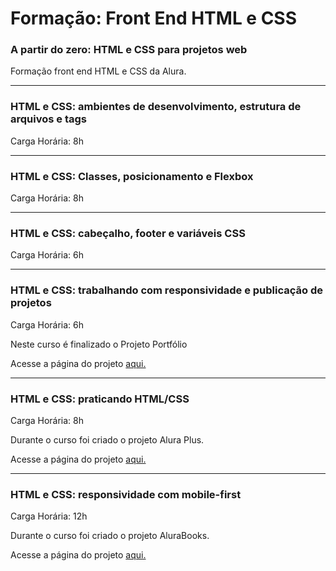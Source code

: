 # Formação: Front End HTML e CSS
### A partir do zero: HTML e CSS para projetos web

Formação front end HTML e CSS da Alura.

---

### HTML e CSS: ambientes de desenvolvimento, estrutura de arquivos e tags
Carga Horária: 8h

---

### HTML e CSS: Classes, posicionamento e Flexbox
Carga Horária: 8h

---

### HTML e CSS: cabeçalho, footer e variáveis CSS
Carga Horária: 6h

---

### HTML e CSS: trabalhando com responsividade e publicação de projetos
Carga Horária: 6h
<p>Neste curso é finalizado o Projeto Portfólio</p>
<p>Acesse a página do projeto <a href="https://projeto-portfolio-pied-five.vercel.app/">aqui.</a></p>

---

### HTML e CSS: praticando HTML/CSS
Carga Horária: 8h
<p>Durante o curso foi criado o projeto Alura Plus.</p>
<p>Acesse a página do projeto <a href="https://alura-formacao-front-end-html-css.vercel.app/">aqui.</a></p>

---

### HTML e CSS: responsividade com mobile-first
Carga Horária: 12h
<p>Durante o curso foi criado o projeto AluraBooks.</p>
<p>Acesse a página do projeto <a href="">aqui.</a></p>
